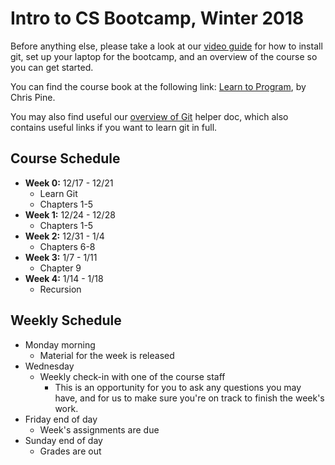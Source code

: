 # Intro to CS Bootcamp, Winter 2018

Before anything else, please take a look at our <a href="https://github.com/Intro-to-CS-Bootcamp/ics_bc_s18/blob/master/helper_docs/videos.md">video guide</a> for how to install git, set up your laptop for the bootcamp, and an overview of the course so you can get started.

You can find the course book at the following link: <a href="https://drive.google.com/open?id=0B77gmrnIsd4HZGpTaE1KanVDRW8">Learn to Program</a>, by Chris Pine.

You may also find useful our <a href="https://github.com/Intro-to-CS-Bootcamp/ics_bc_s18/blob/master/helper_docs/git_overview.md"> overview of Git</a> helper doc, which also contains useful links if you want to learn git in full.

## Course Schedule

- **Week 0:** 12/17 - 12/21
  - Learn Git
  - Chapters 1-5
- **Week 1:** 12/24 - 12/28
  - Chapters 1-5
- **Week 2:** 12/31 - 1/4
  - Chapters 6-8
- **Week 3:** 1/7 - 1/11
  - Chapter 9
- **Week 4:** 1/14 - 1/18
  - Recursion

## Weekly Schedule

- Monday morning
	- Material for the week is released
- Wednesday
	- Weekly check-in with one of the course staff
		- This is an opportunity for you to ask any questions you may have, and for us to make sure you're on track to finish the week's work.
- Friday end of day
	- Week's assignments are due
- Sunday end of day
	- Grades are out
